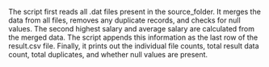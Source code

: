 The script first reads all .dat files present in the source_folder.
It merges the data from all files, removes any duplicate records, and checks for null values.
The second highest salary and average salary are calculated from the merged data.
The script appends this information as the last row of the result.csv file.
Finally, it prints out the individual file counts, total result data count, total duplicates, and whether null values are present.
